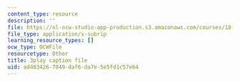 ```yaml
---
content_type: resource
description: ''
file: https://ol-ocw-studio-app-production.s3.amazonaws.com/courses/18-01sc-single-variable-calculus-fall-2010/ad4834267849daf6da7e5e5fd1c57e64_FK1n3TVQIhc.srt
file_type: application/x-subrip
learning_resource_types: []
ocw_type: OCWFile
resourcetype: Other
title: 3play caption file
uid: ad483426-7849-daf6-da7e-5e5fd1c57e64
---
```


